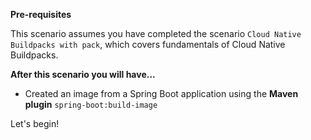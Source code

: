 **Pre-requisites**

This scenario assumes you have completed the scenario `Cloud Native Buildpacks with pack`, which covers fundamentals of Cloud Native Buildpacks.
 
**After this scenario you will have...**

* Created an image from a Spring Boot application using the **Maven plugin** `spring-boot:build-image`



Let's begin!